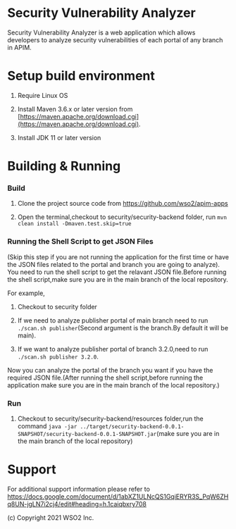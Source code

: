 # Security Vulnerability Analyzer

Security Vulnerability Analyzer is a web application which allows developers to analyze security vulnerabilities of each portal of any branch in APIM.

# Setup build environment

1. Require Linux OS

2. Install Maven 3.6.x or later version from [https://maven.apache.org/download.cgi](https://maven.apache.org/download.cgi).

3. Install JDK 11 or later version

# Building & Running

### Build

1.  Clone the project source code from https://github.com/wso2/apim-apps

2.  Open the terminal,checkout to security/security-backend folder, run `mvn clean install -Dmaven.test.skip=true`

### Running the Shell Script to get JSON Files

(Skip this step if you are not running the application for the first time or have the JSON files related to the portal and branch you are going to analyze).
You need to run the shell script to get the relavant JSON file.Before running the shell script,make sure you are in the main branch of the local repository.

For example,

1. Checkout to security folder

2. If we need to analyze publisher portal of main branch need to run `./scan.sh publisher`(Second argument is the branch.By default it will be main).

3. If we want to analyze publisher portal of branch 3.2.0,need to run `./scan.sh publisher 3.2.0`.

Now you can analyze the portal of the branch you want if you have the required JSON file.(After running the shell script,before running the application make sure you are in the main branch of the local repository.)

### Run

1. Checkout to security/security-backend/resources folder,run the command `java -jar ../target/security-backend-0.0.1-SNAPSHOT/security-backend-0.0.1-SNAPSHOT.jar`(make sure you are in the main branch of the local repository)

# Support

For additional support information please refer to https://docs.google.com/document/d/1abXZ1ULNcQS1GqiERYR3S_PqW6ZHq8UN-jgLN7i2cj4/edit#heading=h.1caiqbxry708

(c) Copyright 2021 WSO2 Inc.
